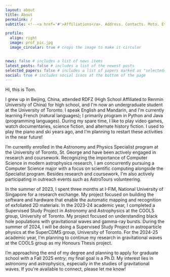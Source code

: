 ```yaml
---
layout: about
title: About
permalink: /
subtitle: <!--<a href='#'>Affiliations</a>. Address. Contacts. Moto. Etc.-->

profile:
  align: right
  image: prof_pic.jpg
  image_circular: true # crops the image to make it circular


news: false # includes a list of news items
latest_posts: false # includes a list of the newest posts
selected_papers: false # includes a list of papers marked as "selected={true}"
social: true # includes social icons at the bottom of the page
---
```

Hi, this is Tom.

I grew up in Beijing, China, attended RDFZ (High School Affiliated to Renmin University of China) for high school, and I'm now an undergraduate student at the University of Toronto. I speak English and Mandarin, and I'm currently learning French (natural languages); I primarily program in Python and Java (programming languages). During my spare time, I like to play video games, watch documentaries, science fiction, and alternate history fiction. I used to play the piano and ski years ago, and I'm planning to restart these activities in the near future!

I’m currently enrolled in the Astronomy and Physics Specialist program at the University of Toronto, St. George and have been actively engaged in research and coursework. Recognizing the importance of Computer Science in modern astrophysics research, I am concurrently pursuing a Computer Science major with a focus on scientific computing alongside the Specialist program. Besides research and coursework, I'm also actively participating in outreach events such as AstroTours volunteering. 

In the summer of 2023, I spent three months at I-FIM, National University of Singapore for a research exchange. My project focused on building the software and hardware that enable the automatic mapping and recognition of exfoliated 2D materials. In the 2023-24 academic year, I completed a Supervised Study Project in Astronomy and Astrophysics at the COOLS group, University of Toronto. My project focused on understanding black hole populations with gravitational waves and gamma-ray bursts. During the summer of 2024, I will be doing a Supervised Study Project in astroparticle physics at the SuperCDMS group, University of Toronto. For the 2024-25 academic year, I'm planning to continue my research in gravitational waves at the COOLS group as my Honours Thesis project.

I’m approaching the end of my degree and planning to apply for graduate school with a Fall 2025 entry; my final goal is a Ph.D. My interest lies in astronomy and astrophysics, especially in the studies of gravitational waves. If you're available to connect, please let me know!
